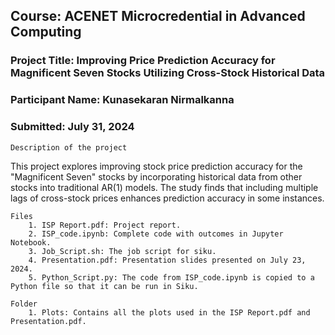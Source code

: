 ## **Course: ACENET Microcredential in Advanced Computing**

### **Project Title: Improving Price Prediction Accuracy for Magnificent Seven Stocks Utilizing Cross-Stock Historical Data**

### **Participant Name: Kunasekaran Nirmalkanna**
### **Submitted: July 31, 2024**


    Description of the project

This project explores improving stock price prediction accuracy for the "Magnificent Seven" stocks by incorporating historical data from other stocks into traditional AR(1) models. The study finds that including multiple lags of cross-stock prices enhances prediction accuracy in some instances.

    Files
        1. ISP Report.pdf: Project report.
        2. ISP_code.ipynb: Complete code with outcomes in Jupyter Notebook.
        3. Job_Script.sh: The job script for siku. 
        4. Presentation.pdf: Presentation slides presented on July 23, 2024.
        5. Python_Script.py: The code from ISP_code.ipynb is copied to a Python file so that it can be run in Siku. 

    Folder
        1. Plots: Contains all the plots used in the ISP Report.pdf and Presentation.pdf.
        


